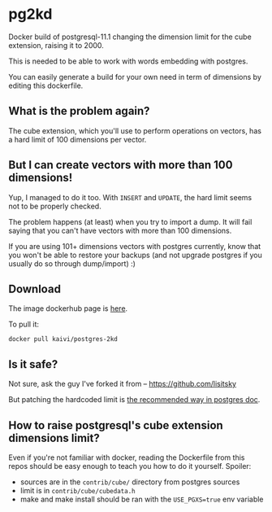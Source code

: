# pg2kd

Docker build of postgresql-11.1 changing the dimension limit for the cube extension, raising it to 2000.

This is needed to be able to work with words embedding with postgres.

You can easily generate a build for your own need in term of dimensions by editing this dockerfile.


## What is the problem again?

The cube extension, which you'll use to perform operations on vectors, has a hard limit of 100 dimensions per vector.


## But I can create vectors with more than 100 dimensions!

Yup, I managed to do it too. With `INSERT` and `UPDATE`, the hard limit seems not to be properly checked.

The problem happens (at least) when you try to import a dump. It will fail saying that you can't have
vectors with more than 100 dimensions.

If you are using 101+ dimensions vectors with postgres currently, know that you won't be able to restore
your backups (and not upgrade postgres if you usually do so through dump/import) :)

## Download

The image dockerhub page is [here](https://hub.docker.com/r/kaivi/postgres-2kd).

To pull it:

```
docker pull kaivi/postgres-2kd
```


## Is it safe?

Not sure, ask the guy I've forked it from – https://github.com/lisitsky

But patching the hardcoded limit is [the recommended way in postgres doc](https://www.postgresql.org/docs/9.5/static/cube.html#AEN169535).


## How to raise postgresql's cube extension dimensions limit?

Even if you're not familiar with docker, reading the Dockerfile from this repos
should be easy enough to teach you how to do it yourself. Spoiler:

* sources are in the `contrib/cube/` directory from postgres sources
* limit is in `contrib/cube/cubedata.h`
* make and make install should be ran with the `USE_PGXS=true` env variable


